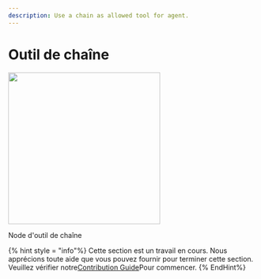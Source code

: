 ```yaml
---
description: Use a chain as allowed tool for agent.
---
```


# Outil de chaîne

<gigne> <img src = "../../../. Gitbook / Assets / image (2) (1) (1) (1) (1) (1) (1) (1) (1) (1) (1) (2) .png" alt = "" width = "307"> <Figcaption> <p> Node d'outil de chaîne </p> </figction>

{% hint style = "info"%}
Cette section est un travail en cours. Nous apprécions toute aide que vous pouvez fournir pour terminer cette section. Veuillez vérifier notre[Contribution Guide](broken-reference)Pour commencer.
{% EndHint%}
